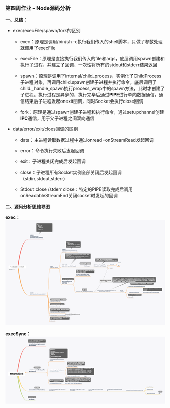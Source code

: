 ### 第四周作业 - Node源码分析

**一、总结：**

- exec/execFile/spawn/fork的区别

  * exec：原理是调用/bin/sh -c执行我们传入的shell脚本，只做了参数处理就调用了execFile

  * execFile：原理是直接执行我们传入的file和args，底层调用spawn创建和执行子进程，并建立了回调，一次性将所有的stdout和stderr结果返回

  * spawn：原理是调用了internal/child_process，实例化了ChildProcess子进程对象，再调用child.spawn创建子进程并执行命令，底层调用了child._handle_spawn执行process_wrap中的spawn方法，此时才创建了子进程。执行过程是异步的，执行完毕后通过**PIPE**进行单向数据通信，通信结束后子进程发起onexit回调，同时Socket会执行close回调
  * fork：原理是通过spawn创建子进程和执行命令，通过setupchannel创建**IPC**通信，用于父子进程之间双向通信



* data/error/exit/cloes回调的区别

  * data：主进程读取数据过程中通过onread=onStreamRead发起回调

  * error：命令执行失败后发起回调

  * exit：子进程关闭完成后发起回调

  * close：子进程所有Socket实例全部关闭后发起回调（stdin,stdout,stderr）

  * Stdout close /stderr close：特定的PIPE读取完成后调用onReadableStreamEnd关闭socket时发起的回调

  

  

**二、源码分析思维导图**

**exec：**
![node多进程源码分析 - exec](./images/040.png)

**execSync：**
![node多进程源码分析 - execSync](./images/041.png)

